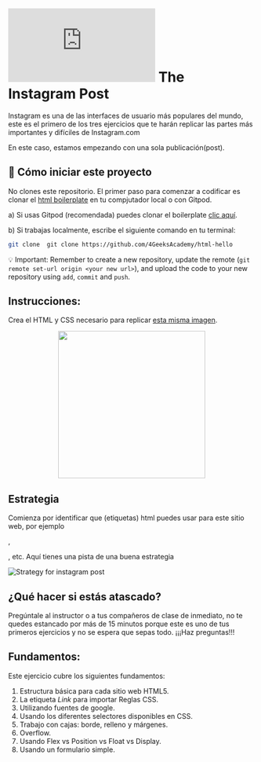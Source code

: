 # ![alt text](https://assets.breatheco.de/apis/img/images.php?blob&random&cat=icon&tags=breathecode,32)  The Instagram Post

Instagram es una de las interfaces de usuario más populares del mundo, este es el primero de los tres ejercicios que te harán replicar las partes más importantes y difíciles de Instagram.com

En este caso, estamos empezando con una sola publicación(post).


## 🌱  Cómo iniciar este proyecto

No clones este repositorio. El primer paso para comenzar a codificar es clonar el [html boilerplate](https://github.com/4GeeksAcademy/html-hello) en tu compjutador local o con Gitpod.

a) Si usas Gitpod (recomendada) puedes clonar el boilerplate [clic aquí](https://github.com/4GeeksAcademy/html-hello).

b) Si trabajas localmente, escribe el siguiente comando en tu terminal: 
```sh
git clone  git clone https://github.com/4GeeksAcademy/html-hello
```
💡 Important: Remember to create a new repository, update the remote (`git remote set-url origin <your new url>`), and upload the code to your new repository using `add`, `commit` and `push`.

## Instrucciones:

Crea el HTML y CSS necesario para replicar [esta misma imagen](https://github.com/breatheco-de/exercise-instagram-post/blob/master/preview.png?raw=true).

<p align="center"><img src="https://github.com/breatheco-de/exercise-instagram-post/blob/master/preview.png?raw=true" height="300" /></p>

## Estrategia
Comienza por identificar que <tags> (etiquetas) html puedes usar para este sitio web, por ejemplo <div>, <p>, etc. Aquí tienes una pista de una buena estrategia
 
 ![Strategy for instagram post](https://github.com/breatheco-de/exercise-instagram-post/blob/master/strategy.gif?raw=true)

## ¿Qué hacer si estás atascado?

Pregúntale al instructor o a tus compañeros de clase de inmediato, no te quedes estancado por más de 15 minutos porque este es uno de tus primeros ejercicios y no se espera que sepas todo. ¡¡¡Haz preguntas!!!

## Fundamentos:

Este ejercicio cubre los siguientes fundamentos:
1. Estructura básica para cada sitio web HTML5.
2. La etiqueta *Link* para importar Reglas CSS.
3. Utilizando fuentes de google.
3. Usando los diferentes selectores disponibles en CSS.
4. Trabajo con cajas: borde, relleno y márgenes.
5. Overflow.
6. Usando Flex vs Position vs Float vs Display.
7. Usando un formulario simple.
